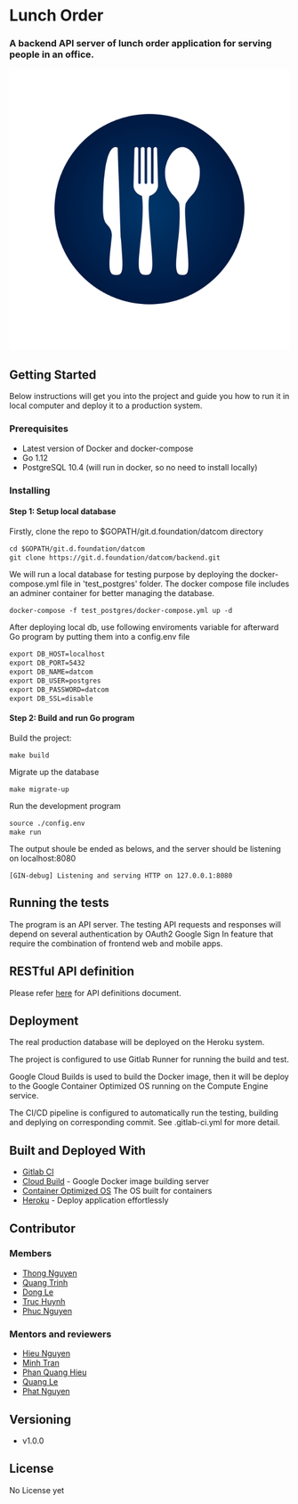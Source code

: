 # Lunch Order

### A backend API server of lunch order application for serving people in an office.

![](logo.png)

## Getting Started

Below instructions will get you into the project and guide you how to run it in local computer and deploy it to a production system. 

### Prerequisites

- Latest version of Docker and docker-compose
- Go 1.12
- PostgreSQL 10.4 (will run in docker, so no need to install locally)

### Installing
#### Step 1: Setup local database
Firstly, clone the repo to $GOPATH/git.d.foundation/datcom directory

```
cd $GOPATH/git.d.foundation/datcom
git clone https://git.d.foundation/datcom/backend.git
```

We will run a local database for testing purpose by deploying the docker-compose.yml file in 'test_postgres' folder.
The docker compose file includes an adminer container for better managing the database.

```
docker-compose -f test_postgres/docker-compose.yml up -d
```
After deploying local db, use following enviroments variable for afterward Go program by putting them into a config.env file

```
export DB_HOST=localhost
export DB_PORT=5432
export DB_NAME=datcom
export DB_USER=postgres
export DB_PASSWORD=datcom
export DB_SSL=disable
```
#### Step 2: Build and run Go program
Build the project:
```
make build
```
Migrate up the database
```
make migrate-up
```
Run the development program
```
source ./config.env
make run
```
The output shoule be ended as belows, and the server should be listening on localhost:8080
```
[GIN-debug] Listening and serving HTTP on 127.0.0.1:8080
```
## Running the tests
The program is an API server. The testing API requests and responses will depend on several authentication by OAuth2 Google Sign In feature that require the combination of frontend web and mobile apps.

## RESTful API definition
Please refer [here](./docs/api.md) for API definitions document.

## Deployment
The real production database will be deployed on the Heroku system.

The project is configured to use Gitlab Runner for running the build and test.

Google Cloud Builds is used to build the Docker image, then it will be deploy to the Google Container Optimized OS running on the Compute Engine service.

The CI/CD pipeline is configured to automatically run the testing, building and deplying on corresponding commit. See .gitlab-ci.yml for more detail.


## Built and Deployed With

* [Gitlab CI]() 
* [Cloud Build](https://cloud.google.com/cloud-build/) - Google Docker image building server
* [Container Optimized OS](https://cloud.google.com/container-optimized-os/) The OS built for containers
* [Heroku](https://heroku.com) - Deploy application effortlessly

## Contributor
### Members
* [Thong Nguyen](https://git.d.foundation/thongnt)
* [Quang Trinh](https://git.d.foundation/quangtk)
* [Dong Le](https://git.d.foundation/donglb)
* [Truc Huynh](https://git.d.foundation/trucht)
* [Phuc Nguyen](https://git.d.foundation/phucnh)
### Mentors and reviewers
* [Hieu Nguyen](https://git.d.foundation/hieunm)
* [Minh Tran](https://git.d.foundation/thminh)
* [Phan Quang Hieu](https://git.d.foundation/hieupq)
* [Quang Le](https://git.d.foundation/quang)
* [Phat Nguyen](https://git.d.foundation/phatnt1995)

## Versioning
* v1.0.0

## License

No License yet